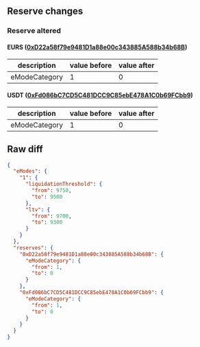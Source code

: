 ## Reserve changes

### Reserve altered

#### EURS ([0xD22a58f79e9481D1a88e00c343885A588b34b68B](https://https://arbiscan.io/address/0xD22a58f79e9481D1a88e00c343885A588b34b68B))

| description | value before | value after |
| --- | --- | --- |
| eModeCategory | 1 | 0 |


#### USDT ([0xFd086bC7CD5C481DCC9C85ebE478A1C0b69FCbb9](https://https://arbiscan.io/address/0xFd086bC7CD5C481DCC9C85ebE478A1C0b69FCbb9))

| description | value before | value after |
| --- | --- | --- |
| eModeCategory | 1 | 0 |


## Raw diff

```json
{
  "eModes": {
    "1": {
      "liquidationThreshold": {
        "from": 9750,
        "to": 9500
      },
      "ltv": {
        "from": 9700,
        "to": 9300
      }
    }
  },
  "reserves": {
    "0xD22a58f79e9481D1a88e00c343885A588b34b68B": {
      "eModeCategory": {
        "from": 1,
        "to": 0
      }
    },
    "0xFd086bC7CD5C481DCC9C85ebE478A1C0b69FCbb9": {
      "eModeCategory": {
        "from": 1,
        "to": 0
      }
    }
  }
}
```